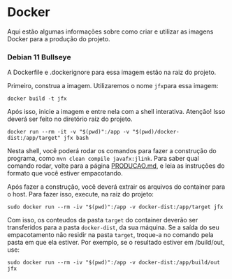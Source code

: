 # Docker

Aqui estão algumas informações sobre como criar e utilizar as imagens Docker para a produção do projeto.

### Debian 11 Bullseye

A Dockerfile e .dockerignore para essa imagem estão na raiz do projeto.

Primeiro, construa a imagem. Utilizaremos o nome `jfx`para essa imagem:

```shell
docker build -t jfx
```

Após isso, inicie a imagem e entre nela com a shell interativa. Atenção! Isso deverá ser feito no diretório raiz do projeto.

```shell
docker run --rm -it -v "$(pwd)":/app -v "$(pwd)/docker-dist:/app/target" jfx bash 
```

Nesta shell, você poderá rodar os comandos para fazer a construção do programa, como `mvn clean compile javafx:jlink`.
Para saber qual comando rodar, volte para a página [PRODUCAO.md](PRODUCAO.md), e leia as instruções do formato que você estiver empacotando.

Após fazer a construção, você deverá extrair os arquivos do container para o host.
Para fazer isso, execute, na raiz do projeto:


```shell
sudo docker run --rm -iv "$(pwd)":/app -v docker-dist:/app/target jfx
```

Com isso, os conteudos da pasta `target` do container deverão ser transferidos para a pasta `docker-dist`, da sua máquina.
Se a saída do seu empacotamento não residir na pasta `target`, troque-a no comando pela pasta em que ela estiver. Por exemplo, se o resultado estiver em /build/out, use:

```shell
sudo docker run --rm -iv "$(pwd)":/app -v docker-dist:/app/build/out jfx
```